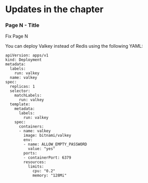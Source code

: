 # Updates in the chapter
### Page N - Title
Fix Page N


You can deploy Valkey instead of Redis using the following YAML:
```
apiVersion: apps/v1
kind: Deployment
metadata:
  labels:
    run: valkey
  name: valkey
spec:
  replicas: 1
  selector:
    matchLabels:
      run: valkey
  template:
    metadata:
      labels:
        run: valkey
    spec:
      containers:
      - name: valkey
        image: bitnami/valkey
        env:
        - name: ALLOW_EMPTY_PASSWORD
          value: "yes"
        ports:
        - containerPort: 6379
        resources:
          limits:
            cpu: "0.2"
            memory: "128Mi"
```